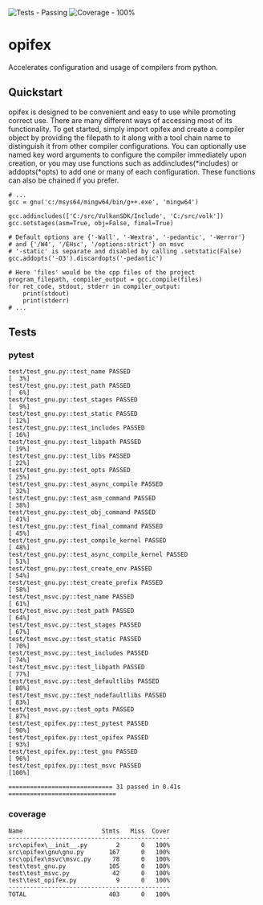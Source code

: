 ![Tests - Passing](https://img.shields.io/static/v1?label=Tests&message=Passing&color=2ea44f&logo=github&logoColor=%23d8d8d8)
![Coverage - 100%](https://img.shields.io/static/v1?label=Coverage&message=100%&color=2ea44f&logo=pytest&logoColor=%23d8d8d8)
# opifex
Accelerates configuration and usage of compilers from python.

## Quickstart
opifex is designed to be convenient and easy to use while promoting correct use. There are many different ways of accessing most of its functionality. To get started, simply import opifex and create a compiler object by providing the filepath to it along with a tool chain name to distinguish it from other compiler configurations. You can optionally use named key word arguments to configure the compiler immediately upon creation, or you may use functions such as addincludes(*includes) or addopts(*opts) to add one or many of each configuration. These functions can also be chained if you prefer.
```
# ...
gcc = gnu('c:/msys64/mingw64/bin/g++.exe', 'mingw64')

gcc.addincludes(['C:/src/VulkanSDK/Include', 'C:/src/volk'])
gcc.setstages(asm=True, obj=False, final=True)

# Default options are {'-Wall', '-Wextra', '-pedantic', '-Werror'}
# and {'/W4', '/EHsc', '/options:strict'} on msvc
# '-static' is separate and disabled by calling .setstatic(False)
gcc.addopts('-O3').discardopts('-pedantic')

# Here 'files' would be the cpp files of the project
program_filepath, compiler_output = gcc.compile(files)
for ret_code, stdout, stderr in compiler_output:
    print(stdout)
    print(stderr)
# ...
```

## Tests
### pytest
```
test/test_gnu.py::test_name PASSED                                       [  3%]
test/test_gnu.py::test_path PASSED                                       [  6%]
test/test_gnu.py::test_stages PASSED                                     [  9%]
test/test_gnu.py::test_static PASSED                                     [ 12%]
test/test_gnu.py::test_includes PASSED                                   [ 16%]
test/test_gnu.py::test_libpath PASSED                                    [ 19%]
test/test_gnu.py::test_libs PASSED                                       [ 22%]
test/test_gnu.py::test_opts PASSED                                       [ 25%]
test/test_gnu.py::test_async_compile PASSED                              [ 32%]
test/test_gnu.py::test_asm_command PASSED                                [ 38%]
test/test_gnu.py::test_obj_command PASSED                                [ 41%]
test/test_gnu.py::test_final_command PASSED                              [ 45%]
test/test_gnu.py::test_compile_kernel PASSED                             [ 48%]
test/test_gnu.py::test_async_compile_kernel PASSED                       [ 51%]
test/test_gnu.py::test_create_env PASSED                                 [ 54%]
test/test_gnu.py::test_create_prefix PASSED                              [ 58%]
test/test_msvc.py::test_name PASSED                                      [ 61%]
test/test_msvc.py::test_path PASSED                                      [ 64%]
test/test_msvc.py::test_stages PASSED                                    [ 67%]
test/test_msvc.py::test_static PASSED                                    [ 70%]
test/test_msvc.py::test_includes PASSED                                  [ 74%]
test/test_msvc.py::test_libpath PASSED                                   [ 77%]
test/test_msvc.py::test_defaultlibs PASSED                               [ 80%]
test/test_msvc.py::test_nodefaultlibs PASSED                             [ 83%]
test/test_msvc.py::test_opts PASSED                                      [ 87%]
test/test_opifex.py::test_pytest PASSED                                  [ 90%]
test/test_opifex.py::test_opifex PASSED                                  [ 93%]
test/test_opifex.py::test_gnu PASSED                                     [ 96%]
test/test_opifex.py::test_msvc PASSED                                    [100%]

============================= 31 passed in 0.41s ==============================
```
### coverage
```
Name                      Stmts   Miss  Cover
---------------------------------------------
src\opifex\__init__.py        2      0   100%
src\opifex\gnu\gnu.py       167      0   100%
src\opifex\msvc\msvc.py      78      0   100%
test\test_gnu.py            105      0   100%
test\test_msvc.py            42      0   100%
test\test_opifex.py           9      0   100%
---------------------------------------------
TOTAL                       403      0   100%
```
